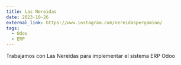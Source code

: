 ```yaml
---
title: Las Nereidas
date: 2023-10-26
external_link: https://www.instagram.com/nereidaspergamino/
tags:
  - Odoo
  - ERP
---
```


Trabajamos con Las Nereidas para implementar el sistema ERP Odoo
<!--more-->
